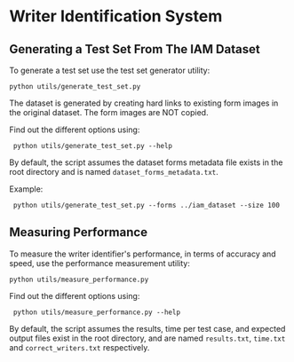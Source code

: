 # Writer Identification System


## Generating a Test Set From The IAM Dataset
To generate a test set use the test set generator utility:

`python utils/generate_test_set.py`

The dataset is generated by creating hard links to existing form images in the original dataset.
The form images are NOT copied.

Find out the different options using:

` python utils/generate_test_set.py --help`

By default, the script assumes the dataset forms metadata file exists in the root directory 
and is named `dataset_forms_metadata.txt`.

Example:

` python utils/generate_test_set.py --forms ../iam_dataset --size 100`

## Measuring Performance

To measure the writer identifier's performance, in terms of accuracy and speed, use the performance measurement utility:

`python utils/measure_performance.py`

Find out the different options using:

` python utils/measure_performance.py --help`

By default, the script assumes the results, time per test case, and expected output files exist in the root directory, 
and are named `results.txt`, `time.txt` and `correct_writers.txt` respectively.
